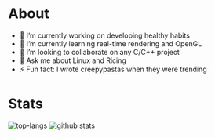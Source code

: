 <!--
**JonathanGzzBen/JonathanGzzBen** is a ✨ _special_ ✨ repository because its `README.md` (this file) appears on your GitHub profile.

Here are some ideas to get you started:

- 🔭 I’m currently working on ...
- 🌱 I’m currently learning ...
- 👯 I’m looking to collaborate on ...
- 🤔 I’m looking for help with ...
- 💬 Ask me about ...
- 📫 How to reach me: ...
- 😄 Pronouns: ...
- ⚡ Fun fact: ...
-->

# About

- 🔭 I’m currently working on developing healthy habits
- 🌱 I’m currently learning real-time rendering and OpenGL
- 👯 I’m looking to collaborate on any C/C++ project
- 💬 Ask me about Linux and Ricing
- ⚡ Fun fact: I wrote creepypastas when they were trending

# Stats

![top-langs](https://github-readme-stats.vercel.app/api/top-langs?username=JonathanGzzBen&show_icons=true&theme=radical&hide=css,html)
![github stats](https://github-readme-stats.vercel.app/api?username=JonathanGzzBen&show_icons=true&theme=radical&count_private=true)
